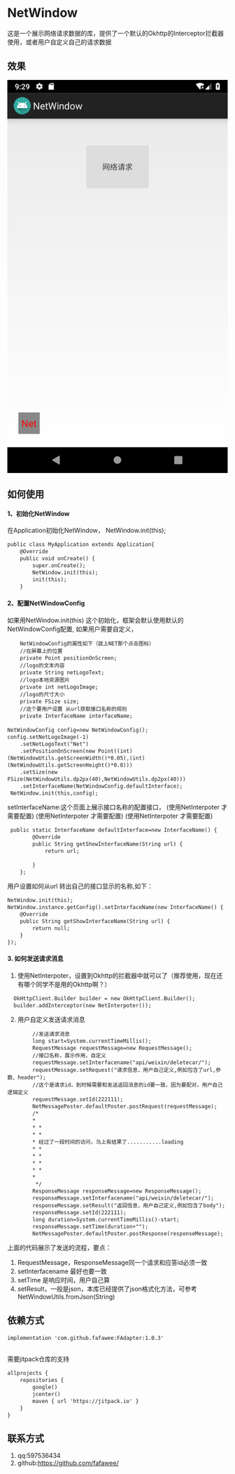 # NetWindow
 
 这是一个展示网络请求数据的库，提供了一个默认的Okhttp的Interceptor拦截器使用，或者用户自定义自己的请求数据
 ## 效果
 ![avatar](/pic/Screenshot_1578446922.png)
## 如何使用
#### 1、初始化NetWindow
在Application初始化NetWindow， NetWindow.init(this);
```
public class MyApplication extends Application{
    @Override
    public void onCreate() {
        super.onCreate();
        NetWindow.init(this);
        init(this);
    }

```
#### 2、配置NetWindowConfig
如果用NetWindow.init(this) 这个初始化，框架会默认使用默认的NetWindowConfig配置,
如果用户需要自定义，
```
    NetWindowConfig的属性如下（就上NET那个点击图标）
    //在屏幕上的位置
    private Point positionOnScreen;
    //logo的文本内容
    private String netLogoText;
    //logo本地资源图片
    private int netLogoImage;
    //logo的尺寸大小
    private FSize size;
    //这个要用户设置 从url获取接口名称的规则
    private InterfaceName interfaceName;

NetWindowConfig config=new NetWindowConfig();
config.setNetLogoImage(-1)
    .setNetLogoText("Net")
    .setPositionOnScreen(new Point((int)(NetWindowUtils.getScreenWidth()*0.05),(int)(NetWindowUtils.getScreenHeight()*0.8)))
    .setSize(new FSize(NetWindowUtils.dp2px(40),NetWindowUtils.dp2px(40)))
    .setInterfaceName(NetWindowConfig.defaultInterface);
 NetWindow.init(this,config);
```
setInterfaceName:这个页面上展示接口名称的配置接口，
(使用NetInterpoter 才需要配置)
(使用NetInterpoter 才需要配置)
(使用NetInterpoter 才需要配置)
```
 public static InterfaceName defaultInterface=new InterfaceName() {
        @Override
        public String getShowInterfaceName(String url) {
            return url;

        }
    };
```
用户设置如何从url 转出自己的接口显示的名称,如下：
```
NetWindow.init(this);
NetWindow.instance.getConfig().setInterfaceName(new InterfaceName() {
    @Override
    public String getShowInterfaceName(String url) {
        return null;
    }
});
```
#### 3. 如何发送请求消息
1. 使用NetInterpoter，设置到Okhttp的拦截器中就可以了（推荐使用，现在还有哪个同学不是用的Okhttp啊？）
```
  OkHttpClient.Builder builder = new OkHttpClient.Builder();
  builder.addInterceptor(new NetInterpoter());
```
2. 用户自定义发送请求消息

```
        //发送请求消息
        long start=System.currentTimeMillis();
        RequestMessage requestMessage=new RequestMessage();
        //接口名称，展示作用，自定义
        requestMessage.setInterfacename("api/weixin/deletecar/");
        requestMessage.setRequest("请求信息，用户自己定义,例如包含了url,参数、header");
        //这个是请求id，到时候需要和发送返回消息的id要一致，因为要配对，用户自己逻辑定义
        requestMessage.setId(222111);
        NetMessagePoster.defaultPoster.postRequest(requestMessage);
        /*
        *
        * *
        * *
        * 经过了一段时间的访问，马上有结果了...........loading
        * *
        * *
        * *
        * *
        *
         */
        ResponseMessage responseMessage=new ResponseMessage();
        responseMessage.setInterfacename("api/weixin/deletecar/");
        responseMessage.setResult("返回信息，用户自己定义,例如包含了body");
        responseMessage.setId(222111);
        long duration=System.currentTimeMillis()-start;
        responseMessage.setTime(duration+"");
        NetMessagePoster.defaultPoster.postResponse(responseMessage);
```

上面的代码展示了发送的流程，要点：
1. RequestMessage，ResponseMessage同一个请求和应答id必须一致
2. setInterfacename 最好也要一致
3. setTime 是响应时间，用户自己算
4. setResult，一般是json，本库已经提供了json格式化方法，可参考
NetWindowUtils.fromJson(String)
## 依赖方式
```
implementation 'com.github.fafawee:FAdapter:1.0.3'
 
```
需要jitpack仓库的支持
```
allprojects {
    repositories {
        google()
        jcenter()
        maven { url 'https://jitpack.io' }
    }
}
```
## 联系方式
1. qq:597536434
2. github:https://github.com/fafawee/

